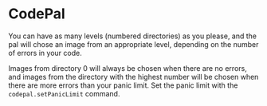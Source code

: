 # CodePal

You can have as many levels (numbered directories) as you please, and the pal will chose an image from an appropriate level, depending on the number of errors in your code.

Images from directory 0 will always be chosen when there are no errors, and images from the directory with the highest number will be chosen when there are more errors than your panic limit. Set the panic limit with the `codepal.setPanicLimit` command.